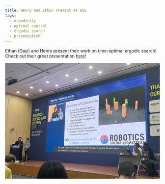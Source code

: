 ```yaml
---
title: Henry and Ethan Present at RSS
tags: 
  - ergodicity
  - optimal control
  - ergodic search
  - presentation
---
```

Ethan (Dayi) and Henry present their work on time-optimal ergodic search! Check out their great presentation [here](https://www.youtube.com/watch?v=ftQhK75Ri1E&t=17384s)! 

![RSS Presentation](/images/rss_presentation.jpeg)